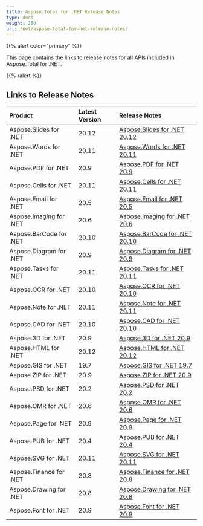 ```yaml
---
title: Aspose.Total for .NET Release Notes
type: docs
weight: 250
url: /net/aspose-total-for-net-release-notes/
---
```


{{% alert color="primary" %}}

This page contains the links to release notes for all APIs included in Aspose.Total for .NET.

{{% /alert %}}

## **Links to Release Notes**

|**Product**|**Latest Version**|**Release Notes**|
| :- | :- | :- |
|Aspose.Slides for .NET|20.12|[Aspose.Slides for .NET 20.12](/slides/net/aspose-slides-for-net-20-12-release-notes)|
|Aspose.Words for .NET|20.11|[Aspose.Words for .NET 20.11](/words/net/aspose-words-for-net-20-11-release-notes)|
|Aspose.PDF for .NET|20.9|[Aspose.PDF for .NET 20.9](/pdf/net/aspose-pdf-for-net-20-9-release-notes)|
|Aspose.Cells for .NET|20.11|[Aspose.Cells for .NET 20.11](/cells/net/aspose-cells-for-net-20-11-release-notes/)|
|Aspose.Email for .NET|20.5|[Aspose.Email for .NET 20.5](/email/net/aspose-email-for-net-20-5-release-notes)|
|Aspose.Imaging for .NET|20.6|[Aspose.Imaging for .NET 20.6](/imaging/net/Aspose.Imaging+for+.NET+20.6+-+Release+notes)|
|Aspose.BarCode for .NET|20.10|[Aspose.BarCode for .NET 20.10](/barcode/net/aspose-barcode-for-net-20-10-release-notes/)|
|Aspose.Diagram for .NET|20.9|[Aspose.Diagram for .NET 20.9](/diagram/net/Aspose.Diagram+for+.NET+20.9+Release+Notes)|
|Aspose.Tasks for .NET|20.11|[Aspose.Tasks for .NET 20.11](/tasks/net/aspose-tasks-for-net-20-11-release-notes/)|
|Aspose.OCR for .NET|20.10|[Aspose.OCR for .NET 20.10](/ocr/net/aspose-ocr-for-net-20-10-release-notes/)|
|Aspose.Note for .NET|20.11|[Aspose.Note for .NET 20.11](/note/net/aspose-note-for-net-20-11-release-notes)|
|Aspose.CAD for .NET|20.10|[Aspose.CAD for .NET 20.10](/cad/net/aspose-cad-for-net-20-10-release-notes/)|
|Aspose.3D for .NET|20.9|[Aspose.3D for .NET 20.9](/3d/net/aspose-3d-for-net-20-9-release-notes)|
|Aspose.HTML for .NET|20.12|[Aspose.HTML for .NET 20.12](/html/net/aspose-html-for-net-20-12-release-notes)|
|Aspose.GIS for .NET|19.7|[Aspose.GIS for .NET 19.7](/gis/net/aspose-gis-for-net-19-7-release-notes)|
|Aspose.ZIP for .NET|20.9|[Aspose.ZIP for .NET 20.9](/zip/net/aspose-zip-for-net-20-9-release-notes)|
|Aspose.PSD for .NET|20.2|[Aspose.PSD for .NET 20.2](/psd/net/aspose-psd-for-net-20-2-release-notes)|
|Aspose.OMR for .NET|20.6|[Aspose.OMR for .NET 20.6](/omr/net/aspose-omr-for-net-20-6-release-notes/)|
|Aspose.Page for .NET|20.9|[Aspose.Page for .NET 20.9](/page/net/aspose-page-for-net-20-9-release-notes)|
|Aspose.PUB for .NET|20.4|[Aspose.PUB for .NET 20.4](/pub/net/aspose-pub-for-net-20-4-release-notes)|
|Aspose.SVG for .NET|20.11|[Aspose.SVG for .NET 20.11](/svg/net/aspose-svg-for-net-20-11-release-notes/)|
|Aspose.Finance for .NET |20.8|[Aspose.Finance for .NET 20.8](/finance/net/aspose-finance-for-net-20-8-release-notes/)|
|Aspose.Drawing for .NET|20.8|[Aspose.Drawing for .NET 20.8](/drawing/net/aspose-drawing-for-net-20-8)|
|Aspose.Font for .NET|20.9|[Aspose.Font for .NET 20.9](/font/net/aspose-font-for-net-20-9-release-notes/)|
